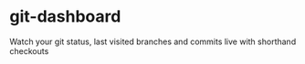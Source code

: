 # git-dashboard
Watch your git status, last visited branches and commits live with shorthand checkouts
